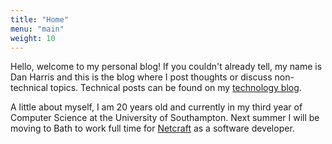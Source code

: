 ```yaml
---
title: "Home"
menu: "main"
weight: 10
---
```

Hello, welcome to my personal blog! If you couldn't already tell, my name is Dan Harris and this is the blog where I post thoughts or discuss non-technical topics. Technical posts can be found on my [technology blog](https://danmharris.com/posts/).

A little about myself, I am 20 years old and currently in my third year of Computer Science at the University of Southampton. Next summer I will be
moving to Bath to work full time for [Netcraft](https://netcraft.com) as a software developer.
